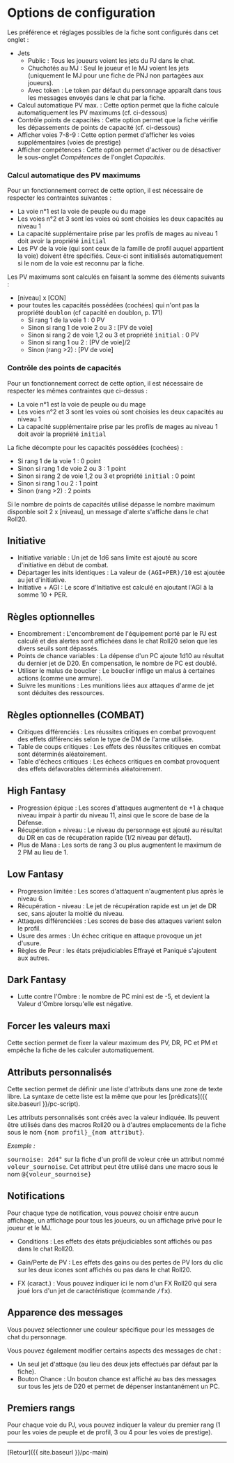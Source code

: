# Options de configuration

Les préférence et réglages possibles de la fiche sont configurés dans cet onglet :
- Jets
  - Public : Tous les joueurs voient les jets du PJ dans le chat.
  - Chuchotés au MJ : Seul le joueur et le MJ voient les jets (uniquement le MJ pour une fiche de PNJ non partagées aux joueurs).
  - Avec token : Le token par défaut du personnage apparaît dans tous les messages envoyés dans le chat par la fiche.
- Calcul automatique PV max. : Cette option permet que la fiche calcule automatiquement les PV maximums (cf. ci-dessous)
- Contrôle points de capacités : Cette option permet que la fiche vérifie les dépassements de points de capacité (cf. ci-dessous)
- Afficher voies 7-8-9 : Cette option permet d'afficher les voies supplémentaires (voies de prestige)
- Afficher compétences : Cette option permet d'activer ou de désactiver le sous-onglet _Compétences_ de l'onglet _Capacités_.

### Calcul automatique des PV maximums

Pour un fonctionnement correct de cette option, il est nécessaire de respecter les contraintes suivantes :
- La voie n°1 est la voie de peuple ou du mage
- Les voies n°2 et 3 sont les voies où sont choisies les deux capacités au niveau 1
- La capacité supplémentaire prise par les profils de mages au niveau 1 doit avoir la propriété <kbd>initial</kbd>
- Les PV de la voie (qui sont ceux de la famille de profil auquel appartient la voie) doivent être spécifiés. Ceux-ci sont initialisés automatiquement si le nom de la voie est reconnu par la fiche.

Les PV maximums sont calculés en faisant la somme des éléments suivants :
- [niveau] x [CON]
- pour toutes les capacités possédées (cochées) qui n'ont pas la propriété <kbd>doublon</kbd> (cf capacité en doublon, p. 171)
  - Si rang 1 de la voie 1 : 0 PV
  - Sinon si rang 1 de voie 2 ou 3 : [PV de voie]
  - Sinon si rang 2 de voie 1,2 ou 3 et propriété <kbd>initial</kbd> : 0 PV
  - Sinon si rang 1 ou 2 : [PV de voie]/2
  - Sinon (rang >2) : [PV de voie]

### Contrôle des points de capacités

Pour un fonctionnement correct de cette option, il est nécessaire de respecter les mêmes contraintes que ci-dessus :
- La voie n°1 est la voie de peuple ou du mage
- Les voies n°2 et 3 sont les voies où sont choisies les deux capacités au niveau 1
- La capacité supplémentaire prise par les profils de mages au niveau 1 doit avoir la propriété <kbd>initial</kbd>

La fiche décompte pour les capacités possédées (cochées) :
- Si rang 1 de la voie 1 : 0 point
- Sinon si rang 1 de voie 2 ou 3 : 1 point
- Sinon si rang 2 de voie 1,2 ou 3 et propriété <kbd>initial</kbd> : 0 point
- Sinon si rang 1 ou 2 : 1 point
- Sinon (rang >2) : 2 points

Si le nombre de points de capacités utilisé dépasse le nombre maximum disponble soit 2 x [niveau], un message d'alerte s'affiche dans le chat Roll20.

## Initiative

- Initiative variable : Un jet de 1d6 sans limite est ajouté au score d'initiative en début de combat.
- Départager les inits identiques : La valeur de <kbd>(AGI+PER)/10</kbd> est ajoutée au jet d'initiative.
- Initiative + AGI : Le score d'Initiative est calculé en ajoutant l'AGI à la somme 10 + PER.

## Règles optionnelles

- Encombrement : L'encombrement de l'équipement porté par le PJ est calculé et des alertes sont affichées dans le chat Roll20 selon que les divers seuils sont dépassés.
- Points de chance variables : La dépense d'un PC ajoute 1d10 au résultat du dernier jet de D20. En compensation, le nombre de PC est doublé.
- Utiliser le malus de bouclier : Le bouclier inflige un malus à certaines actions (comme une armure).
- Suivre les munitions : Les munitions liées aux attaques d'arme de jet sont déduites des ressources.

## Règles optionnelles (COMBAT)
- Critiques différenciés : Les réussites critiques en combat provoquent des effets différenciés selon le type de DM de l'arme utilisée.
- Table de coups critiques : Les effets des réussites critiques en combat sont déterminés aléatoirement.
- Table d'échecs critiques : Les échecs critiques en combat provoquent des effets défavorables déterminés aléatoirement.

## High Fantasy

- Progression épique : Les scores d'attaques augmentent de +1 à chaque niveau impair à partir du niveau 11, ainsi que le score de base de la Défense.
- Récupération + niveau : Le niveau du personnage est ajouté au résultat du DR en cas de récupération rapide (1/2 niveau par défaut).
- Plus de Mana : Les sorts de rang 3 ou plus augmentent le maximum de 2 PM au lieu de 1.

## Low Fantasy

- Progression limitée : Les scores d'attaquent n'augmentent plus après le niveau 6.
- Récupération - niveau : Le jet de récupération rapide est un jet de DR sec, sans ajouter la moitié du niveau.
- Attaques différenciées : Les scores de base des attaques varient selon le profil.
- Usure des armes : Un échec critique en attaque provoque un jet d'usure.
- Règles de Peur : les états préjudiciables Effrayé et Paniqué s'ajoutent aux autres.

## Dark Fantasy
- Lutte contre l'Ombre : le nombre de PC mini est de -5, et devient la Valeur d'Ombre lorsqu'elle est négative.

## Forcer les valeurs maxi

Cette section permet de fixer la valeur maximum des PV, DR, PC et PM et empêche la fiche de les calculer automatiquement.

## Attributs personnalisés

Cette section permet de définir une liste d'attributs dans une zone de texte libre. La syntaxe de cette liste est la même que pour les [prédicats]({{ site.baseurl }}/pc-script).

Les attributs personnalisés sont créés avec la valeur indiquée. Ils peuvent être utilisés dans des macros Roll20 ou à d'autres emplacements de la fiche sous le nom <kbd>{nom profil}_{nom attribut}</kbd>.

_Exemple :_ 

<kbd>sournoise: 2d4°</kbd> sur la fiche d'un profil de voleur crée un attribut nommé <kbd>voleur_sournoise</kbd>. Cet attribut peut être utilisé dans une macro sous le nom <kbd>@{voleur_sournoise}</kbd>

## Notifications

Pour chaque type de notification, vous pouvez choisir entre aucun affichage, un affichage pour tous les joueurs, ou un affichage privé pour le joueur et le MJ.

- Conditions : Les effets des états préjudiciables sont affichés ou pas dans le chat Roll20.
- Gain/Perte de PV : Les effets des gains ou des pertes de PV lors du clic sur les deux icones sont affichés ou pas dans le chat Roll20.

- FX (caract.) : Vous pouvez indiquer ici le nom d'un FX Roll20 qui sera joué lors d'un jet de caractéristique (commande <kbd>/fx</kbd>).

## Apparence des messages

Vous pouvez sélectionner une couleur spécifique pour les messages de chat du personnage.

Vous pouvez également modifier certains aspects des messages de chat :
- Un seul jet d'attaque (au lieu des deux jets effectués par défaut par la fiche).
- Bouton Chance : Un bouton chance est affiché au bas des messages sur tous les jets de D20 et permet de dépenser instantanément un PC.

## Premiers rangs

Pour chaque voie du PJ, vous pouvez indiquer la valeur du premier rang (1 pour les voies de peuple et de profil, 3 ou 4 pour les voies de prestige).

---

[Retour]({{ site.baseurl }}/pc-main)